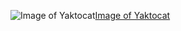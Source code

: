 

<img src="https://octodex.github.com/images/yaktocat.png" alt="Image of Yaktocat">[Image of Yaktocat](https://octodex.github.com/images/yaktocat.png)

